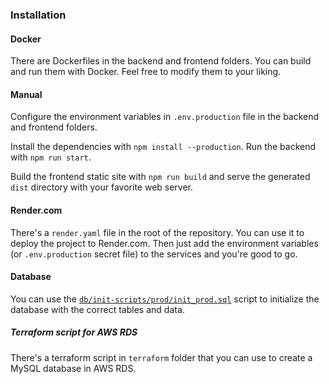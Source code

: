 ### Installation

#### Docker

There are Dockerfiles in the backend and frontend folders. You can build and run them with Docker.
Feel free to modify them to your liking.

#### Manual

Configure the environment variables in `.env.production` file in the backend and frontend folders.

Install the dependencies with `npm install --production`.
Run the backend with `npm run start`.

Build the frontend static site with `npm run build` and serve the generated `dist` directory with your favorite web server.

#### Render.com

There's a `render.yaml` file in the root of the repository. You can use it to deploy the project to Render.com.
Then just add the environment variables (or `.env.production` secret file) to the services and you're good to go.

#### Database

You can use the [`db/init-scripts/prod/init_prod.sql`](../../db/init-scripts/prod/init_prod.sql) script to initialize the database with the correct tables and data.

##### Terraform script for AWS RDS

There's a terraform script in `terraform` folder that you can use to create a MySQL database in AWS RDS.
